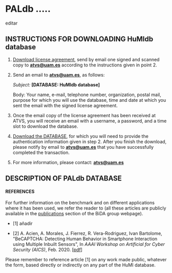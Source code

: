 # PALdb .....

editar

## INSTRUCTIONS FOR DOWNLOADING HuMIdb database
1) [Download license agreement](http://atvs.ii.uam.es/atvs/licenses/HuMidb_License_Agreement.pdf), send by email one signed and scanned copy to **atvs@uam.es** according to the instructions given in point 2.
 
 
2) Send an email to **atvs@uam.es**, as follows:

   *Subject:* **[DATABASE: HuMIdb database]**

   Body: Your name, e-mail, telephone number, organization, postal mail, purpose for which you will use the database, time and date at which you sent the email with the signed license agreement.
 

3) Once the email copy of the license agreement has been received at ATVS, you will receive an email with a username, a password, and a time slot to download the database.
 

4) [Download the DATABASE](http://atvs.ii.uam.es/atvs/intranet/free_DB/HuMIDB/), for which you will need to provide the authentication information given in step 2. After you finish the download, please notify by email to **atvs@uam.es** that you have successfully completed the transaction.
 

5) For more information, please contact: **atvs@uam.es**


## DESCRIPTION OF PALdb DATABASE

  
#### REFERENCES
For further information on the benchmark and on different applications where it has been used, we refer the reader to (all these articles are publicly available in the [publications](http://atvs.ii.uam.es/atvs/listpublications.do) section of the BiDA group webpage).

+ [1] añadir

+ [2] A. Acien, A. Morales, J. Fierrez, R. Vera-Rodriguez, Ivan Bartolome, "BeCAPTCHA: Detecting Human Behavior in Smartphone Interaction using Multiple Inbuilt Sensors", In *AAAI Workshop on Artificial for Cyber Security (AICS)*, Feb. 2020. [[pdf](https://arxiv.org/ftp/arxiv/papers/2002/2002.00918.pdf)]

Please remember to reference article [1] on any work made public, whatever the form, based directly or indirectly on any part of the HuMI database.
